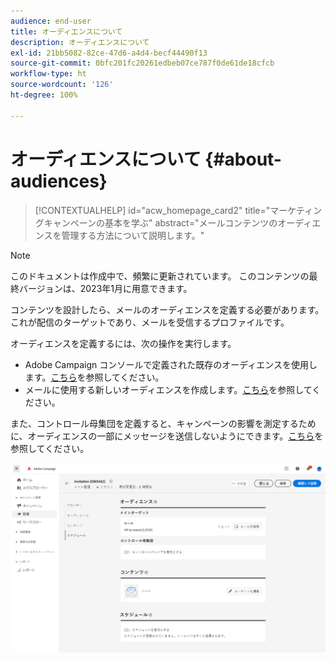 ```yaml
---
audience: end-user
title: オーディエンスについて
description: オーディエンスについて
exl-id: 21bb5082-82ce-47d6-a4d4-becf44490f13
source-git-commit: 0bfc201fc20261edbeb07ce787f0de61de18cfcb
workflow-type: ht
source-wordcount: '126'
ht-degree: 100%

---
```


# オーディエンスについて {#about-audiences}

>[!CONTEXTUALHELP]
>id="acw_homepage_card2"
>title="マーケティングキャンペーンの基本を学ぶ"
>abstract="メールコンテンツのオーディエンスを管理する方法について説明します。"

>[!NOTE]
>
>このドキュメントは作成中で、頻繁に更新されています。 このコンテンツの最終バージョンは、2023年1月に用意できます。

<!--
Audience only created for the delivery, not available later-->


<!--
Three ways:
* existing audience

Campaign or AEP Audiences

* create new on the fly

query like AEP segment builder (same component with campaign data)

* import from file

show use case with a new audience creation (or import from file?)

control groups like acc: exract, random, based on attribute
-->

コンテンツを設計したら、メールのオーディエンスを定義する必要があります。これが配信のターゲットであり、メールを受信するプロファイルです。

オーディエンスを定義するには、次の操作を実行します。

* Adobe Campaign コンソールで定義された既存のオーディエンスを使用します。[こちら](add-audience.md)を参照してください。
* メールに使用する新しいオーディエンスを作成します。[こちら](segment-builder.md)を参照してください。

また、コントロール母集団を定義すると、キャンペーンの影響を測定するために、オーディエンスの一部にメッセージを送信しないようにできます。[こちら](control-group.md)を参照してください。

![](assets/about-audience.png)

